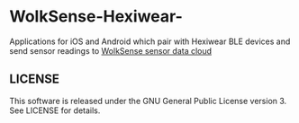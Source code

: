 # WolkSense-Hexiwear-
Applications for iOS and Android which pair with Hexiwear BLE devices and send sensor readings to [WolkSense sensor data cloud](https://wolksense.com) 

LICENSE
-------

This software is released under the GNU General Public License version 3. See LICENSE for details.
